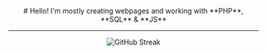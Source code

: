 <div align='center'>  
# Hello!
I'm mostly creating webpages and working with **PHP**, **SQL** & **JS**

---
![GitHub Streak](https://streak-stats.demolab.com?user=gjumle&theme=github-dark&hide_border=true&stroke=30363D&dates=8B949E&ring=30363D&fire=DB6D28)
</div>
